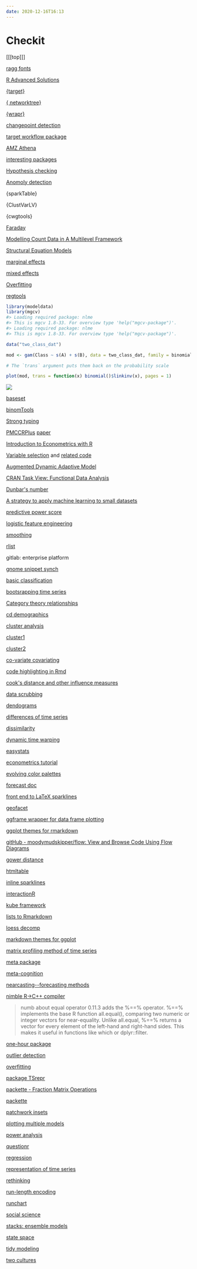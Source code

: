 ```yaml
---
date: 2020-12-16T16:13
---
```


# Checkit

[[[top]]]

[ragg fonts](https://www.tidyverse.org/blog/2021/02/modern-text-features/)

[R Advanced Solutions](https://advanced-r-solutions.rbind.io/)

[{target}](https://ropensci.org/blog/2021/02/03/targets/)

[{ networktree}](https://www.zeileis.org/news/networktree100/)

[{wrapr}](https://win-vector.com/2021/02/05/introducing-wraprbc/)

[changepoint detection](https://www.marinedatascience.co/blog/2019/09/28/comparison-of-change-point-detection-methods/)

[target workflow package](https://ropensci.org/technotes/2021/02/03/targets/)

[AMZ Athena](https://rud.is/b/2021/02/02/amazon-athena-dbplyr-implicit-usage-of-presto-functions-and-making-json-casting-great-again/)

[interesting packages](https://github.com/ThinkR-open)

[Hypothesis checking](https://statsandr.com/blog/hypothesis-test-by-hand/)

[Anomoly detection](file://home/roc/Documents/Stats/Downloads/anomolies.pdf)

{sparkTable}

{ClustVarLV}

{cwgtools}

[Faraday](file:///home/roc/Documents/pdf/Faraway-PRA.pdf)

[Modelling Count Data in A Multilevel Framework](file:///home/roc/projects/countdata_modelling/index.html)

[Structural Equation Models](https://rviews.rstudio.com/2021/01/22/sem-time-series-modeling/)

[marginal effects](https://cran.r-project.org/web/packages/margins/vignettes/Introduction.html)

[mixed effects](https://strengejacke.github.io/ggeffects/)

[Overfitting](https://win-vector.com/2021/01/04/the-nature-of-overfitting/)

[regtools](https://cran.r-project.org/web/packages/regtools/index.html)

``` r
library(modeldata)
library(mgcv)
#> Loading required package: nlme
#> This is mgcv 1.8-33. For overview type 'help("mgcv-package")'.
#> Loading required package: nlme
#> This is mgcv 1.8-33. For overview type 'help("mgcv-package")'.

data("two_class_dat")

mod <- gam(Class ~ s(A) + s(B), data = two_class_dat, family = binomial)

# The `trans` argument puts them back on the probability scale

plot(mod, trans = function(x) binomial()$linkinv(x), pages = 1)
```

![](https://i.imgur.com/563xWaX.png)


[baseset](https://ropensci.org/blog/2021/01/19/introducing-baseset/)

[binomTools](https://user2011.r-project.org/TalkSlides/Contributed/18Aug_0950_FocusVI_3-GLM-3_Hansen.pdf)

[Strong typing](https://github.com/moodymudskipper/typed)

[PMCCRPlus](https://cran.r-project.org/web/packages/PMCMRplus/vignettes/QuickReferenceGuide.html) [paper](https://cran.r-project.org/web/packages/PMCMR/vignettes/PMCMR.pdf)

[Introduction to Econometrics with R](https://www.econometrics-with-r.org/index.html)

[Variable selection](https://win-vector.com/2021/01/12/variable-utility-is-not-intrinsic/) and [related code](https://github.com/WinVector/Examples/tree/main/Variable_Utility_is_not_Intrinsic)

[Augmented Dynamic Adaptive Model](https://forecasting.svetunkov.ru/en/2021/01/13/the-creation-of-adam-next-step-in-statistical-forecasting/)

[CRAN Task View: Functional Data Analysis](https://cran.r-project.org/web/views/FunctionalData.html)

[Dunbar's number](https://generativist.falsifiable.com/metaverse/dunbars-number-is-quadratic)

[A strategy to apply machine learning to small datasets](https://www.nature.com/articles/s41524-018-0081-z)

[predictive power score](https://paulvanderlaken.com/2021/01/12/ppsr-r-package-predictive-power-score/)

[logistic feature engineering](https://appsilon.com/r-logistic-regression/)

[smoothing](https://win-vector.com/2021/01/07/smoothing-isnt-always-safe/)

[rlist](https://github.com/tomasokal/rtist)

gitlab: enterprise platform

[gnome snippet synch](https://github.com/oae/gnome-shell-extensions-sync)

[basic classification](https://coreysparks.github.io/blog/demography-predictive-modeling-working-group-basic-methods-for-classification/)

[bootsrapping time series](https://datageeek.com/2020/12/14/bootstrapping-time-series-for-gold-rush/)

[Category theory relationships](https://www.johndcook.com/category_concepts.png)

[cd demographics](https://arilamstein.com/blog/2020/08/11/exploring-the-demographics-of-us-congressional-districts-in-r/)

[cluster analysis](https://coreysparks.github.io/blog/demographic-modeling-cluster-analysis/)

[cluster1](https://coreysparks.github.io/blog/demographic-modeling-cluster-analysis/)

[cluster2](https://coreysparks.github.io/blog/demography-predictive-modeling-working-group-basic-methods-for-classification/)

[co-variate covariating](https://shouldbewriting.netlify.app/posts/2020-08-11-when-predictors-covary/)

[code highlighting in Rmd](https://cran.r-project.org/web/packages/flair/vignettes/how_to_flair.html)

[cook's distance and other influence measures](https://cran.r-project.org/web/packages/olsrr/vignettes/influence_measures.html)

[data scrubbing](https://cran.r-project.org/web/packages/daqapo/vignettes/Introduction-to-DaQAPO.html)

[dendograms](https://rpubs.com/Kushan/384313)

[differences of time series](https://cran.r-project.org/web/packages/micompr/vignettes/paper.pdf)

[dissimilarity](https://cran.r-project.org/web/packages/IncDTW/vignettes/Theory_and_Applications_for_the_R_Package_IncDTW.pdf)

[dynamic time warping](https://cran.r-project.org/web/packages/IncDTW/vignettes/Theory_and_Applications_for_the_R_Package_IncDTW.pdf)

[easystats](https://easystats.github.io/easystats/)

[econometrics tutorial](https://hhsievertsen.github.io/applied_econ_with_r/#Welcome)

[evolving color palettes](http://gradientdescending.com/evolve-new-colour-palettes-in-r-with-evopalette/)

[forecast doc](https://cran.r-project.org/web/packages/forecastML/forecastML.pdf)

[front end to LaTeX sparklines](https://github.com/borisveytsman/ltxsparklines)

[geofacet](https://cran.r-project.org/web/packages/geofacet/geofacet.)

[ggframe wrapper for data frame plotting](https://github.com/moodymudskipper/ggframe)

[ggplot themes for rmarkdown](https://thomasadventure.blog/posts/mdthemes-is-on-cran-markdown-powered-themes-for-ggplot2/)

[gitHub - moodymudskipper/flow: View and Browse Code Using Flow Diagrams](https://github.com/moodymudskipper/flow)

[gower distance](https://cran.r-project.org/web/packages/gower/vignettes/intro.pdf)

[htmltable](https://www.r-bloggers.com/news-in-htmltable-2-0/)

[inline sparklines](https://github.com/leeper/sparktex)

[interactionR](https://cran.r-project.org/web/packages/interactionR/interactionR.pdf)

[kube framework](https://kube7.imperavi.com/)

[lists to Rmarkdown](https://cran.r-project.org/web/packages/listdown/vignettes/listdown.html)

[loess decomp](https://www.scb.se/contentassets/ca21efb41fee47d293bbee5bf7be7fb3/stl-a-seasonal-trend-decomposition-procedure-based-on-loess.pdf)

[markdown themes for ggplot](https://thomasadventure.blog/posts/mdthemes-is-on-cran-markdown-powered-themes-for-ggplot2/)

[matrix profiling method of time series](https://www.cs.ucr.edu/~eamonn/MatrixProfile.html)

[meta package](https://randr.rocks/post/pointblank-0-6/)

[meta-cognition](https://www.ribbonfarm.com/glossary/#legibility)

[nearcasting--forecasting methods](https://community.tibco.com/feed-items/nearcasting-comparison-covid-19-projection-methods)

[nimble R->C++ compiler](https://r-nimble.org/what-is-nimble)

> numb about equal operator 0.11.3 adds the %==% operator. %==% implements the base R function all.equal(), comparing two numeric or integer vectors for near-equality. Unlike all.equal, %==% returns a vector for every element of the left-hand and right-hand sides. This makes it useful in functions like which or dplyr::filter.

[one-hour package](https://www.pipinghotdata.com/posts/2020-10-25-your-first-r-package-in-1-hour/)

[outlier detection](https://www.statsandr.com/blog/outliers-detection-in-r/#additional-remarks)

[overfitting](https://datascience.stackexchange.com/questions/80868/overfitting-in-linear-regression  )

[package TSrepr](https://cran.r-project.org/web/packages/TSrepr/vignettes/TSrepr_representations_of_time_series.html)

[packette - Fraction Matrix Operations](https://www.stats-et-al.com/2020/06/r-packette-fraction-matrix-operations.html)

[packette](https://www.stats-et-al.com/2020/06/r-packette-fraction-matrix-operations.html)

[patchwork insets](https://www.data-imaginist.com/2020/insetting-a-new-patchwork-version/s)

[plotting multiple models](https://win-vector.com/2020/10/12/model-homotopies-in-the-wild/)

[power analysis](https://www.rips-irsp.com/articles/10.5334/irsp.181/)

[questionr](https://juba.github.io/questionr/reference/index.html)

[regression](https://freakonometrics.hypotheses.org/60146)

[representation of time series](https://cran.r-project.org/web/packages/TSrepr/vignettes/TSrepr_representations_of_time_series.html)

[rethinking](https://github.com/rmcelreath/statrethinking_winter2019)

[run-length encoding](https://github.com/coolbutuseless/purler)

[runchart](https://github.com/johnmackintosh/runcharter/)

[social science](https://fantasticanachronism.com/2020/09/11/whats-wrong-with-social-science-and-how-to-fix-it/)

[stacks: ensemble models](https://github.com/tidymodels/stacks)

[state space](https://cran.r-project.org/web/packages/KFAS/vignettes/KFAS.pdf)

[tidy modeling](https://www.tmwr.org/)

[two cultures](https://matloff.wordpress.com/2020/07/26/efron-updates-breimans-two-cultures-essay/)